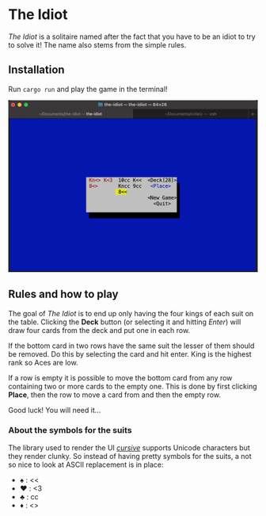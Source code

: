 # The Idiot

*The Idiot* is a solitaire named after the fact that you have to be an idiot to try to solve it! The
name also stems from the simple rules.

## Installation

Run `cargo run` and play the game in the terminal!

![Some gameplay in action](./gameplay.png)

## Rules and how to play

The goal of *The Idiot* is to end up only having the four kings of each suit on the table. Clicking
the **Deck** button (or selecting it and hitting *Enter*)  will draw four cards from the deck and
put one in each row.

If the bottom card in two rows have the same suit the lesser of them should be removed. Do this by
selecting the card and hit enter. King is the highest rank so Aces are low.

If a row is empty it is possible to move the bottom card from any row containing two or more cards 
to the empty one. This is done by first clicking **Place**, then the row to move a card from and 
then the empty row.

Good luck! You will need it...

### About the symbols for the suits

The library used to render the UI [*cursive*](https://github.com/gyscos/cursive) supports Unicode 
characters but they render clunky. So instead of having pretty symbols for the suits, a not so nice
to look at ASCII replacement is in place: 
* ♠️ : <<
* ♥️ : <3
* ♣️ : cc
* ♦️ : <>
